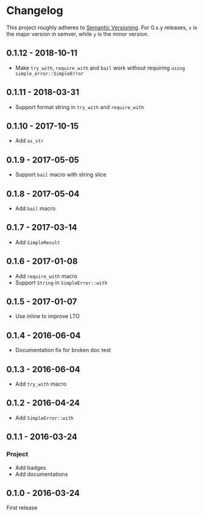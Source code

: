 # Changelog

This project roughly adheres to [Semantic Versioning](http://semver.org/). For 0.x.y releases, `x` is the major version in semver, while `y` is the minor version.


## 0.1.12 - 2018-10-11

* Make `try_with`, `require_with` and `bail` work without requiring `using simple_error::SimpleError`

## 0.1.11 - 2018-03-31

* Support format string in `try_with` and `require_with`

## 0.1.10 - 2017-10-15

* Add `as_str`

## 0.1.9 - 2017-05-05

* Support `bail` macro with string slice

## 0.1.8 - 2017-05-04

* Add `bail` macro

## 0.1.7 - 2017-03-14

* Add `SimpleResult`

## 0.1.6 - 2017-01-08

* Add `require_with` macro
* Support `String` in `SimpleError::with`

## 0.1.5 - 2017-01-07

* Use inline to improve LTO

## 0.1.4 - 2016-06-04

* Documentation fix for broken doc test

## 0.1.3 - 2016-06-04

* Add `try_with` macro

## 0.1.2 - 2016-04-24

* Add `SimpleError::with`

## 0.1.1 - 2016-03-24

### Project

* Add badges
* Add documentations

## 0.1.0 - 2016-03-24

First release
